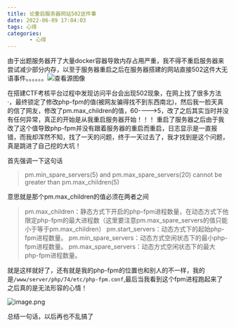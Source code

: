 ```yaml
---
title: 论重启服务器网站502这件事
date: 2022-06-09 17:04:03
tags: 心得
categories: 
       - 心得
---
```


由于出题服务器开了大量docker容器导致内存占用严重，我不得不重启服务器来尝试减少部分内存，以至于服务器重启之后在服务器搭建的网站直接502这件大无语事件。。。。。。![查看源图像](https://imagesssssssssss.oss-cn-beijing.aliyuncs.com/img/20220616224146.jpeg?x-oss-process=hzy)

<!--more-->

在搭建CTF考核平台过程中发现访问平台会出现502现象，在网上找了很多方法·，最终锁定了修改php-fpm的值(被网友骗得找不到东西南北)，然后我一脸天真的信了网友，修改了pm.max_children的值，60---->5，改了之后其实当时并没有任何异常，真正的开始是从我重启服务器开始！！！
重启了服务器之后由于我改了这个值导致php-fpm并没有跟着服务器的重启而重启，日志显示是一直报错，而我却浑然不知，找了一天的问题，终于一天过去了，我才找到是这个问题，真是跳进了自己挖的大坑！

首先强调一下这句话

> pm.min_spare_servers(5) and pm.max_spare_servers(20) cannot be greater than pm.max_children(5)

意思就是那个pm.max_children的值必须在两者之间

> pm.max_children：静态方式下开启的php-fpm进程数量，在动态方式下他限定php-fpm的最大进程数（这里要注意pm.max_spare_servers的值只能小于等于pm.max_children）
> pm.start_servers：动态方式下的起始php-fpm进程数量。
> pm.min_spare_servers：动态方式空闲状态下的最小php-fpm进程数量。
> pm.max_spare_servers：动态方式空闲状态下的最大php-fpm进程数量。

就是这样就好了，还有就是我的php-fpm的位置也和别人的不一样，我的是`/www/server/php/74/etc/php-fpm.conf`,最后当我看到这个fpm进程跑起来了之后真的是无法形容的心情！

![image.png](https://imagesssssssssss.oss-cn-beijing.aliyuncs.com/img/20220616224142.png?x-oss-process=hzy)

总结一句话，以后再也不乱搞了